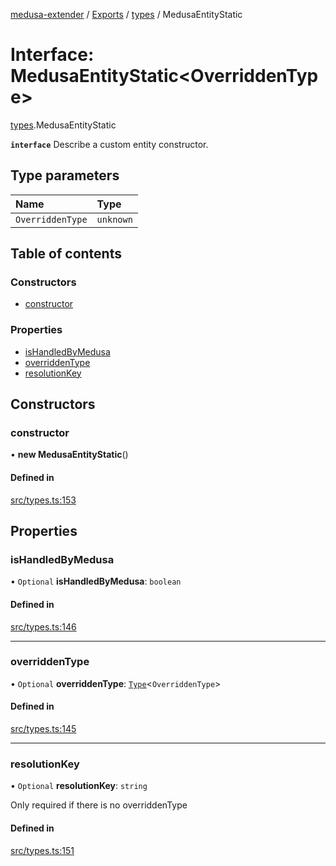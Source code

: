 [medusa-extender](../README.md) / [Exports](../modules.md) / [types](../modules/types.md) / MedusaEntityStatic

# Interface: MedusaEntityStatic<OverriddenType\>

[types](../modules/types.md).MedusaEntityStatic

**`interface`**
Describe a custom entity constructor.

## Type parameters

| Name | Type |
| :------ | :------ |
| `OverriddenType` | `unknown` |

## Table of contents

### Constructors

- [constructor](types.MedusaEntityStatic.md#constructor)

### Properties

- [isHandledByMedusa](types.MedusaEntityStatic.md#ishandledbymedusa)
- [overriddenType](types.MedusaEntityStatic.md#overriddentype)
- [resolutionKey](types.MedusaEntityStatic.md#resolutionkey)

## Constructors

### constructor

• **new MedusaEntityStatic**()

#### Defined in

[src/types.ts:153](https://github.com/adrien2p/medusa-extender/blob/c135947/src/types.ts#L153)

## Properties

### isHandledByMedusa

• `Optional` **isHandledByMedusa**: `boolean`

#### Defined in

[src/types.ts:146](https://github.com/adrien2p/medusa-extender/blob/c135947/src/types.ts#L146)

___

### overriddenType

• `Optional` **overriddenType**: [`Type`](types.Type.md)<`OverriddenType`\>

#### Defined in

[src/types.ts:145](https://github.com/adrien2p/medusa-extender/blob/c135947/src/types.ts#L145)

___

### resolutionKey

• `Optional` **resolutionKey**: `string`

Only required if there is no overriddenType

#### Defined in

[src/types.ts:151](https://github.com/adrien2p/medusa-extender/blob/c135947/src/types.ts#L151)
